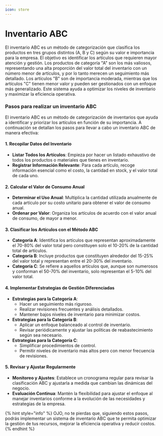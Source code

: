 ```yaml
---
icon: store
---
```


# Inventario ABC

El inventario ABC es un método de categorización que clasifica los productos en tres grupos distintos (A, B y C) según su valor e importancia para la empresa. El objetivo es identificar los artículos que requieren mayor atención y gestión. Los productos de categoría "A" son los más valiosos, representando una alta proporción del valor total del inventario con un número menor de artículos, y por lo tanto merecen un seguimiento más detallado. Los artículos "B" son de importancia moderada, mientras que los artículos "C" tienen menor valor y pueden ser gestionados con un enfoque más generalizado. Este sistema ayuda a optimizar los niveles de inventario y maximizar la eficiencia operativa.

### Pasos para realizar un inventario ABC

El inventario ABC es un método de categorización de inventarios que ayuda a identificar y priorizar los artículos en función de su importancia. A continuación se detallan los pasos para llevar a cabo un inventario ABC de manera efectiva:

#### 1. Recopilar Datos del Inventario

* **Listar Todos los Artículos**: Empieza por hacer un listado exhaustivo de todos los productos o materiales que tienes en inventario.
* **Registrar Información Relevante**: Para cada artículo, recoge información esencial como el costo, la cantidad en stock, y el valor total de cada uno.

#### 2. Calcular el Valor de Consumo Anual

* **Determinar el Uso Anual**: Multiplica la cantidad utilizada anualmente de cada artículo por su costo unitario para obtener el valor de consumo anual.
* **Ordenar por Valor**: Organiza los artículos de acuerdo con el valor anual de consumo, de mayor a menor.

#### 3. Clasificar los Artículos con el Método ABC

* **Categoría A**: Identifica los artículos que representan aproximadamente el 70-80% del valor total pero constituyen solo el 10-20% de la cantidad total de artículos.
* **Categoría B**: Incluye productos que constituyen alrededor del 15-25% del valor total y representan entre el 20-30% del inventario.
* **Categoría C**: Se refiere a aquellos artículos que, aunque son numerosos y conforman el 50-70% del inventario, solo representan el 5-10% del valor total.

#### 4. Implementar Estrategias de Gestión Diferenciadas

* **Estrategias para la Categoría A**:
  * Hacer un seguimiento más riguroso.
  * Realizar revisiones frecuentes y análisis detallados.
  * Mantener bajos niveles de inventario para minimizar costos.
* **Estrategias para la Categoría B**:
  * Aplicar un enfoque balanceado al control de inventario.
  * Revisar periódicamente y ajustar las políticas de reabastecimiento según sea necesario.
* **Estrategias para la Categoría C**:
  * Simplificar procedimientos de control.
  * Permitir niveles de inventario más altos pero con menor frecuencia de revisiones.

#### 5. Revisar y Ajustar Regularmente

* **Monitoreo y Ajustes**: Establece un cronograma regular para revisar la clasificación ABC y ajustarla a medida que cambian las dinámicas del negocio.
* **Evaluación Continua**: Mantén la flexibilidad para ajustar el enfoque al manejar inventarios conforme a la evolución de las necesidades y estrategias de la empresa.

{% hint style="info" %}
OJO, no te pierdas que, siguiendo estos pasos, podrás implementar un sistema de inventario ABC que te permita optimizar la gestión de tus recursos, mejorar la eficiencia operativa y reducir costos.
{% endhint %}
